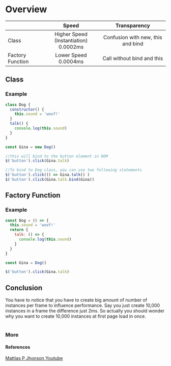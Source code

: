 # Overview

|     |  Speed   | Transparency |
| --- | :---: | :---: |
|  Class   |  Higher Speed (Instantiation) <br/> 0.0002ms | Confusion with new, this and bind |
|  Factory Function   |  Lower Speed <br/> 0.0004ms   | Call without bind and this |

## Class
### Example
```js
class Dog {
  constructor() {
    this.sound = 'woof!'
  }
  talk() {
    console.log(this.sound)
  }
}

const Gina = new Dog()

//this will bind to the button element in DOM
$('button').click(Gina.talk)

//To bind to Dog class, you can use two following statements
$('button').click(() => Gina.talk() )
$('button').click(Gina.talk.bind(Gina))
```
## Factory Function

### Example
```js
const Dog = () => {
  this.sound = 'woof!'
  return {
    talk: () => {
      console.log(this.sound)
    }
  }
}

const Gina = Dog()

$('button').click(Gina.talk)
```

## Conclusion
You have to notice that you have to create big amount of number of instances per frame to influence performance. Say you just create 10,000 instances in a frame the difference just 2ms. So actually you should wonder why you want to create 10,000 instances at first page load in once.
<br/>
<br/>

### More


#### References
[Mattias P Jhonson Youtube](https://www.youtube.com/watch?v=ImwrezYhw4w&feature=youtu.be)
